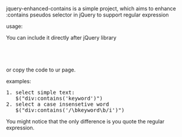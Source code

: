 jquery-enhanced-contains is a simple project, 
which aims to enhance :contains pseudos selector in jQuery to support regular expression

usage:

You can include it directly after jQuery library
<code>
<script type="text/javascript" src="/path/to/jquery-enhanced-contains.js"></script>
</code>

or copy the code to ur page.

examples:
<pre>
1. select simple text:
   $("div:contains('keyword')")
2. select a case insensetive word
   $("div:contains('/\bkeyword\b/i')")
</pre>
   
You might notice that the only difference is you quote the regular expression.
